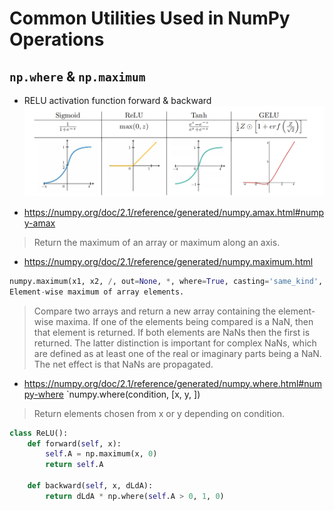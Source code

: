 # Common Utilities Used in NumPy Operations

## `np.where` & `np.maximum`
- RELU activation function forward & backward
![alt text](image.png)

- https://numpy.org/doc/2.1/reference/generated/numpy.amax.html#numpy-amax
> Return the maximum of an array or maximum along an axis.
- https://numpy.org/doc/2.1/reference/generated/numpy.maximum.html
```Python
numpy.maximum(x1, x2, /, out=None, *, where=True, casting='same_kind', order='K', dtype=None, subok=True[, signature]) = <ufunc 'maximum'>
Element-wise maximum of array elements.
```
> Compare two arrays and return a new array containing the element-wise maxima. If one of the elements being compared is a NaN, then that element is returned. If both elements are NaNs then the first is returned. The latter distinction is important for complex NaNs, which are defined as at least one of the real or imaginary parts being a NaN. The net effect is that NaNs are propagated.
- https://numpy.org/doc/2.1/reference/generated/numpy.where.html#numpy-where
`numpy.where(condition, [x, y, ])
> Return elements chosen from x or y depending on condition.

```Python
class ReLU():
    def forward(self, x):
        self.A = np.maximum(x, 0)
        return self.A

    def backward(self, x, dLdA):
        return dLdA * np.where(self.A > 0, 1, 0)
```